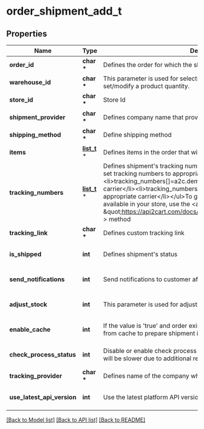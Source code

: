 # order_shipment_add_t

## Properties
Name | Type | Description | Notes
------------ | ------------- | ------------- | -------------
**order_id** | **char \*** | Defines the order for which the shipment will be created | [optional] 
**warehouse_id** | **char \*** | This parameter is used for selecting a warehouse where you need to set/modify a product quantity. | [optional] 
**store_id** | **char \*** | Store Id | [optional] 
**shipment_provider** | **char \*** | Defines company name that provide tracking of shipment | [optional] 
**shipping_method** | **char \*** | Define shipping method | [optional] 
**items** | [**list_t**](order_shipment_add_items_inner.md) \* | Defines items in the order that will be shipped | [optional] 
**tracking_numbers** | [**list_t**](order_shipment_add_tracking_numbers_inner.md) \* | Defines shipment&#39;s tracking numbers that have to be added&lt;/br&gt; How set tracking numbers to appropriate carrier:&lt;ul&gt;&lt;li&gt;tracking_numbers[]&#x3D;a2c.demo1,a2c.demo2 - set default carrier&lt;/li&gt;&lt;li&gt;tracking_numbers[&lt;b&gt;carrier_id&lt;/b&gt;]&#x3D;a2c.demo - set appropriate carrier&lt;/li&gt;&lt;/ul&gt;To get the list of carriers IDs that are available in your store, use the &lt;a href &#x3D; \&quot;https://api2cart.com/docs/#/cart/CartInfo\&quot;&gt;cart.info&lt;/a &gt; method | [optional] 
**tracking_link** | **char \*** | Defines custom tracking link | [optional] 
**is_shipped** | **int** | Defines shipment&#39;s status | [optional] [default to true]
**send_notifications** | **int** | Send notifications to customer after shipment was created | [optional] [default to false]
**adjust_stock** | **int** | This parameter is used for adjust stock. | [optional] [default to false]
**enable_cache** | **int** | If the value is &#39;true&#39; and order exist in our cache, we will use order.info from cache to prepare shipment items. | [optional] [default to false]
**check_process_status** | **int** | Disable or enable check process status. Please note that the response will be slower due to additional requests to the store. | [optional] [default to false]
**tracking_provider** | **char \*** | Defines name of the company which provides shipment tracking | [optional] 
**use_latest_api_version** | **int** | Use the latest platform API version | [optional] [default to false]

[[Back to Model list]](../README.md#documentation-for-models) [[Back to API list]](../README.md#documentation-for-api-endpoints) [[Back to README]](../README.md)


